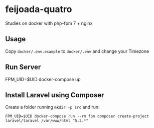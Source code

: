 # feijoada-quatro
Studies on docker with php-fpm 7 + nginx

## Usage

Copy `docker/.env.example` to `docker/.env` and change your Timezone

## Run Server

FPM_UID=$UID docker-compose up

## Install Laravel using Composer

Create a folder running `mkdir -p src` and run:

    FPM_UID=$UID docker-compose run --rm fpm composer create-project laravel/laravel /var/www/html "5.2.*"
